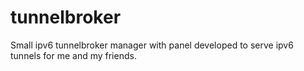 # tunnelbroker
Small ipv6 tunnelbroker  manager with panel developed to serve ipv6 tunnels for me and my friends. 
